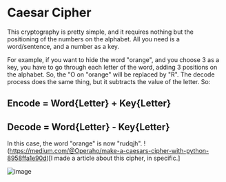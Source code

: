 # Caesar Cipher

This cryptography is pretty simple, and it requires nothing but the positioning of the numbers on the alphabet. All you need is a word/sentence, and a number as a key. 

For example, if you want to hide the word "orange", and you choose 3 as a key, you have to go through each letter of the word, adding 3 positions on the alphabet. So, the
"O on "orange" will be replaced by "R". The decode process does the same thing, but it subtracts the value of the letter. So:

## Encode = Word{Letter} + Key{Letter}
## Decode = Word{Letter} - Key{Letter}

In this case, the word "orange" is now "rudqjh". !(https://medium.com/@Operaho/make-a-caesars-cipher-with-python-8958ffa1e90d)[I made a article about this cipher, in specific.]

![image](https://user-images.githubusercontent.com/61850743/150044956-31495810-6a10-4d07-8743-cb946abd5119.png)
